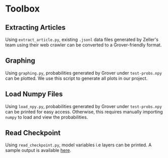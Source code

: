 # Toolbox

## Extracting Articles

Using `extract_article.py`, existing `.jsonl` data files generated by Zeller's team using their web crawler can be converted to a Grover-friendly format.

## Graphing

Using `graphing.py`, probabilities generated by Grover under `test-probs.npy` can be plotted. We use this script to generate all plots in our project.

## Load Numpy Files

Using `load_npy.py`, probabilities generated by Grover under `test-probs.npy` can be printed for easy access. Otherwise, this requires manually importing `numpy` to load and view the probabilities.

## Read Checkpoint

Using `read_checkpoint.py`, model variables i.e layers can be printed. A sample output is available [here](../tf2_grover/adversarial/var_name.txt).